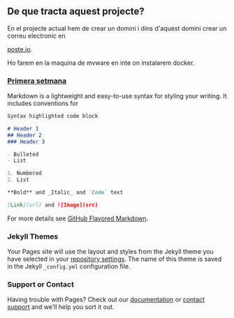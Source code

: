 ## De que tracta aquest projecte?

En el projecte actual hem de crear un domini i dins d'aquest domini crear un correu electronic en <p><a href="https://poste.io/">poste.io</a>.

Ho farem en la maquina de mvware en inte on instalarem docker.

### <a href="https://carlaasuncion.github.io/PROJECTE-5/blob/1/posts/index.md">Primera setmana</a>


Markdown is a lightweight and easy-to-use syntax for styling your writing. It includes conventions for

```markdown
Syntax highlighted code block

# Header 1
## Header 2
### Header 3

- Bulleted
- List

1. Numbered
2. List

**Bold** and _Italic_ and `Code` text

[Link](url) and ![Image](src)
```

For more details see [GitHub Flavored Markdown](https://guides.github.com/features/mastering-markdown/).

### Jekyll Themes

Your Pages site will use the layout and styles from the Jekyll theme you have selected in your [repository settings](https://github.com/carlaasuncion/PROJECTE-5/settings). The name of this theme is saved in the Jekyll `_config.yml` configuration file.

### Support or Contact

Having trouble with Pages? Check out our [documentation](https://docs.github.com/categories/github-pages-basics/) or [contact support](https://support.github.com/contact) and we’ll help you sort it out.
